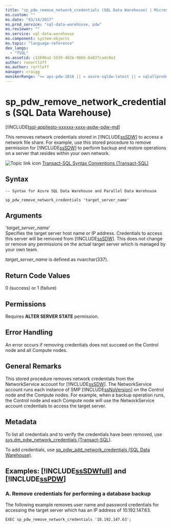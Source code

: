 ```yaml
---
title: "sp_pdw_remove_network_credentials (SQL Data Warehouse) | Microsoft Docs"
ms.custom: ""
ms.date: "03/14/2017"
ms.prod_service: "sql-data-warehouse, pdw"
ms.reviewer: ""
ms.service: sql-data-warehouse
ms.component: system-objects
ms.topic: "language-reference"
dev_langs: 
  - "TSQL"
ms.assetid: c12696a2-5939-402b-9866-8a837ca4c0a3
author: ronortloff
ms.author: rortloff
manager: craigg
monikerRange: ">= aps-pdw-2016 || = azure-sqldw-latest || = sqlallproducts-allversions"
---
```

# sp_pdw_remove_network_credentials (SQL Data Warehouse)
[!INCLUDE[tsql-appliesto-xxxxxx-xxxx-asdw-pdw-md](../../includes/tsql-appliesto-xxxxxx-xxxx-asdw-pdw-md.md)]

  This removes network credentials stored in [!INCLUDE[ssSDW](../../includes/sssdw-md.md)] to access a network file share. For example, use this stored procedure to remove permission for [!INCLUDE[ssSDW](../../includes/sssdw-md.md)] to perform backup and restore operations on a server that resides within your own network.  
  
 ![Topic link icon](../../database-engine/configure-windows/media/topic-link.gif "Topic link icon") [Transact-SQL Syntax Conventions &#40;Transact-SQL&#41;](../../t-sql/language-elements/transact-sql-syntax-conventions-transact-sql.md)  
  
## Syntax  
  
```  
-- Syntax for Azure SQL Data Warehouse and Parallel Data Warehouse  
  
sp_pdw_remove_network_credentials 'target_server_name'  
```  
  
## Arguments  
 '*target_server_name*'  
 Specifies the target server host name or IP address. Credentials to access this server will be removed from [!INCLUDE[ssSDW](../../includes/sssdw-md.md)]. This does not change or remove any permissions on the actual target server which is managed by your own team.  
  
 *target_server_name* is defined as nvarchar(337).  
  
## Return Code Values  
 0 (success) or 1 (failure)  
  
## Permissions  
 Requires **ALTER SERVER STATE** permission.  
  
## Error Handling  
 An error occurs if removing credentials does not succeed on the Control node and all Compute nodes.  
  
## General Remarks  
 This stored procedure removes network credentials from the NetworkService account for [!INCLUDE[ssSDW](../../includes/sssdw-md.md)]. The NetworkService account runs each instance of SMP [!INCLUDE[ssNoVersion](../../includes/ssnoversion-md.md)] on the Control node and the Compute nodes. For example, when a backup operation runs, the Control node and each Compute node will use the NetworkService account credentials to access the target server.  
  
## Metadata  
 To list all credentials and to verify the credentials have been removed, use [sys.dm_pdw_network_credentials &#40;Transact-SQL&#41;](../../relational-databases/system-dynamic-management-views/sys-dm-pdw-network-credentials-transact-sql.md).  
  
 To add credentials, use [sp_pdw_add_network_credentials &#40;SQL Data Warehouse&#41;](../../relational-databases/system-stored-procedures/sp-pdw-add-network-credentials-sql-data-warehouse.md).  
  
## Examples: [!INCLUDE[ssSDWfull](../../includes/sssdwfull-md.md)] and [!INCLUDE[ssPDW](../../includes/sspdw-md.md)]  
  
### A. Remove credentials for performing a database backup  
 The following example removes user name and password credentials for accessing the target server which has an IP address of 10.192.147.63.  
  
```  
EXEC sp_pdw_remove_network_credentials '10.192.147.63';  
```  
  
  

